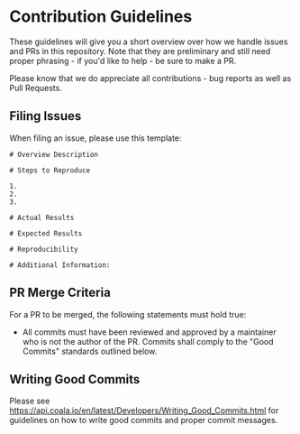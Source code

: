 # Contribution Guidelines

These guidelines will give you a short overview over how we
handle issues and PRs in this repository. Note that they are preliminary and
still need proper phrasing - if you'd like to help - be sure to make a PR.

Please know that we do appreciate all contributions - bug reports as well as
Pull Requests.

## Filing Issues

When filing an issue, please use this template:

```
# Overview Description

# Steps to Reproduce

1.
2.
3.

# Actual Results

# Expected Results

# Reproducibility

# Additional Information:

```

## PR Merge Criteria

For a PR to be merged, the following statements must hold true:

- All commits must have been reviewed and approved by a maintainer who is
  not the author of the PR. Commits shall comply to the "Good Commits" standards
  outlined below.

## Writing Good Commits

Please see
https://api.coala.io/en/latest/Developers/Writing_Good_Commits.html
for guidelines on how to write good commits and proper commit messages.
